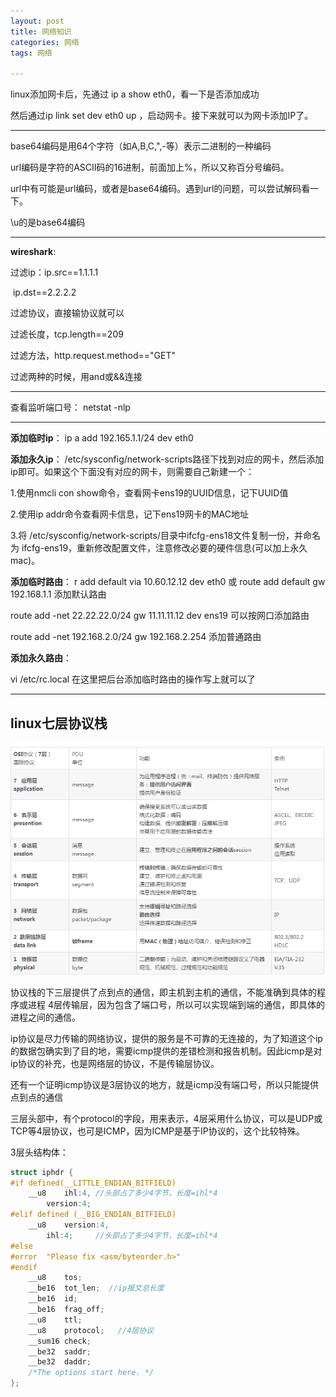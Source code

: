 ```yaml
---
layout: post
title: 网络知识
categories: 网络
tags: 网络
 
---
```


linux添加网卡后，先通过 ip a show eth0，看一下是否添加成功

然后通过ip link set dev eth0 up ，启动网卡。接下来就可以为网卡添加IP了。

------

base64编码是用64个字符（如A,B,C,",-等）表示二进制的一种编码

url编码是字符的ASCII码的16进制，前面加上%，所以又称百分号编码。

url中有可能是url编码，或者是base64编码。遇到url的问题，可以尝试解码看一下。

\u的是base64编码

------

**wireshark**:

过滤ip：ip.src==1.1.1.1

​            ip.dst==2.2.2.2

过滤协议，直接输协议就可以

过滤长度，tcp.length==209

过滤方法，http.request.method=="GET"

过滤两种的时候，用and或&&连接

------

查看监听端口号：
netstat -nlp

------

**添加临时ip**：
ip a add 192.165.1.1/24 dev eth0

**添加永久ip**：
/etc/sysconfig/network-scripts路径下找到对应的网卡，然后添加ip即可。如果这个下面没有对应的网卡，则需要自己新建一个：

1.使用nmcli con show命令，查看网卡ens19的UUID信息，记下UUID值

2.使用ip addr命令查看网卡信息，记下ens19网卡的MAC地址

3.将 /etc/sysconfig/network-scripts/目录中ifcfg-ens18文件复制一份，并命名为 ifcfg-ens19，重新修改配置文件，注意修改必要的硬件信息(可以加上永久mac)。



**添加临时路由**：
r add default via 10.60.12.12 dev eth0 或 route add default gw 192.168.1.1 添加默认路由

route add -net 22.22.22.0/24 gw 11.11.11.12 dev ens19 可以按网口添加路由

route add -net 192.168.2.0/24 gw 192.168.2.254 添加普通路由

**添加永久路由**：

vi /etc/rc.local 在这里把后台添加临时路由的操作写上就可以了

------



## linux七层协议栈

![](/assets/images/network1.PNG)

协议栈的下三层提供了点到点的通信，即主机到主机的通信，不能准确到具体的程序或进程
4层传输层，因为包含了端口号，所以可以实现端到端的通信，即具体的进程之间的通信。

ip协议是尽力传输的网络协议，提供的服务是不可靠的无连接的，为了知道这个ip的数据包确实到了目的地，需要icmp提供的差错检测和报告机制。因此icmp是对ip协议的补充，也是网络层的协议，不是传输层协议。

还有一个证明icmp协议是3层协议的地方，就是icmp没有端口号，所以只能提供点到点的通信

三层头部中，有个protocol的字段，用来表示，4层采用什么协议，可以是UDP或TCP等4层协议，也可是ICMP，因为ICMP是基于IP协议的，这个比较特殊。

3层头结构体：

```c
struct iphdr {
#if defined(__LITTLE_ENDIAN_BITFIELD)
	__u8	ihl:4, //头部占了多少4字节，长度=ihl*4
		version:4;
#elif defined (__BIG_ENDIAN_BITFIELD)
	__u8	version:4,
  		ihl:4;     //头部占了多少4字节，长度=ihl*4
#else
#error	"Please fix <asm/byteorder.h>"
#endif
	__u8	tos;
	__be16	tot_len;  //ip报文总长度
	__be16	id;
	__be16	frag_off;
	__u8	ttl;
	__u8	protocol;   //4层协议
	__sum16	check;
	__be32	saddr;
	__be32	daddr;
	/*The options start here. */
};

```